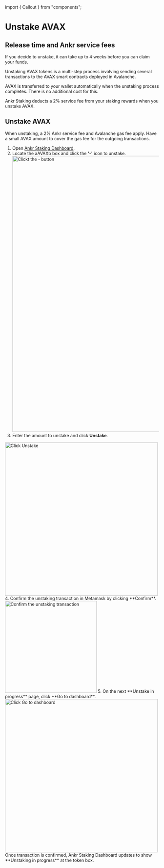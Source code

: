 import { Callout } from "components";

# Unstake AVAX

## Release time and Ankr service fees
If you decide to unstake, it can take up to 4 weeks before you can claim your funds.

Unstaking AVAX tokens is a multi-step process involving sending several transactions to the AVAX smart contracts deployed in Avalanche.

AVAX is transferred to your wallet automatically when the unstaking process completes. There is no additional cost for this.

Ankr Staking deducts a 2% service fee from your staking rewards when you unstake AVAX.

## Unstake AVAX

<Callout>
When unstaking, a 2% Ankr service fee and Avalanche gas fee apply. Have a small AVAX amount to cover the gas fee for the outgoing transactions.
</Callout>

1. Open [Ankr Staking Dashboard](https://www.ankr.com/staking/dashboard/).
2. Locate the aAVAXb box and click the **'-'** icon to unstake.
   <img src="/docs/staking/liquid-staking/avax/click-the-minus-button.jpg" alt="Clickt the - button" class="responsive-pic" width="900" />
3. Enter the amount to unstake and click **Unstake**.
<img src="/docs/staking/liquid-staking/avax/click-unstake.jpg" alt="Click Unstake" class="responsive-pic" width="500" />
4. Confirm the unstaking transaction in Metamask by clicking **Confirm**.
   <img src="/docs/staking/liquid-staking/avax/confirm-unstaking-transaction.jpg" alt="Confirm the unstaking transaction" class="responsive-pic" width="300" />
5. On the next **Unstake in progress** page, click **Go to dashboard**.
   <img src="/docs/staking/liquid-staking/avax/unstaking-in-progress.jpg" alt="Click Go to dashboard" class="responsive-pic" width="500" />

<Callout type="success">
Once transaction is confirmed, Ankr Staking Dashboard updates to show **Unstaking in progress** at the token box.
</Callout>
